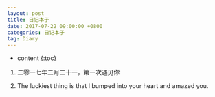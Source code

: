 ```yaml
---
layout: post
title: 日记本子
date: 2017-07-22 09:00:00 +0800 
categories: 日记本子
tag: Diary
---
```

* content
{:toc}


1. 二零一七年二月二十一，第一次遇见你

<!-- more -->

2. The luckiest thing is that I bumped into your heart and amazed you.


